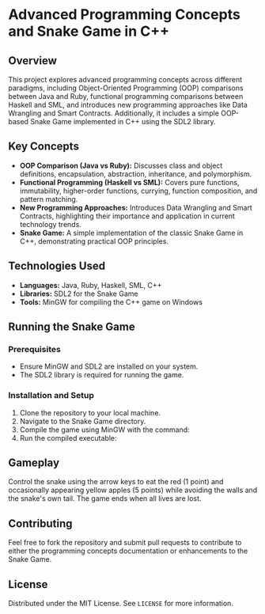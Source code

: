 # Advanced Programming Concepts and Snake Game in C++

## Overview
This project explores advanced programming concepts across different paradigms, including Object-Oriented Programming (OOP) comparisons between Java and Ruby, functional programming comparisons between Haskell and SML, and introduces new programming approaches like Data Wrangling and Smart Contracts. Additionally, it includes a simple OOP-based Snake Game implemented in C++ using the SDL2 library.

## Key Concepts
- **OOP Comparison (Java vs Ruby):** Discusses class and object definitions, encapsulation, abstraction, inheritance, and polymorphism.
- **Functional Programming (Haskell vs SML):** Covers pure functions, immutability, higher-order functions, currying, function composition, and pattern matching.
- **New Programming Approaches:** Introduces Data Wrangling and Smart Contracts, highlighting their importance and application in current technology trends.
- **Snake Game:** A simple implementation of the classic Snake Game in C++, demonstrating practical OOP principles.

## Technologies Used
- **Languages:** Java, Ruby, Haskell, SML, C++
- **Libraries:** SDL2 for the Snake Game
- **Tools:** MinGW for compiling the C++ game on Windows

## Running the Snake Game
### Prerequisites
- Ensure MinGW and SDL2 are installed on your system.
- The SDL2 library is required for running the game.

### Installation and Setup
1. Clone the repository to your local machine.
2. Navigate to the Snake Game directory.
3. Compile the game using MinGW with the command:
4. Run the compiled executable:


## Gameplay
Control the snake using the arrow keys to eat the red (1 point) and occasionally appearing yellow apples (5 points) while avoiding the walls and the snake's own tail. The game ends when all lives are lost.

## Contributing
Feel free to fork the repository and submit pull requests to contribute to either the programming concepts documentation or enhancements to the Snake Game.

## License
Distributed under the MIT License. See `LICENSE` for more information.
